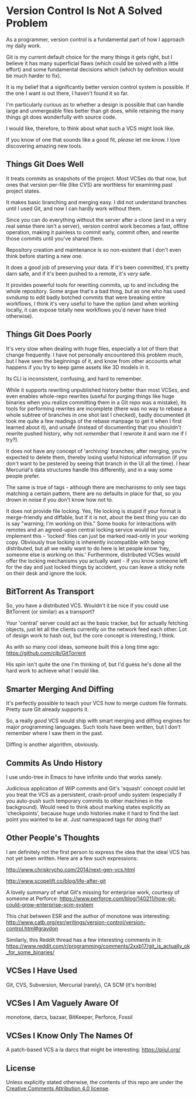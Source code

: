 # Version Control Is Not A Solved Problem

As a programmer, version control is a fundamental part of how I approach my
daily work.

Git is my current default choice for the many things it gets right, but I
believe it has many superficial flaws (which could be solved with a little
effort) and some fundamental decisions which (which by definition would be
much harder to fix).

It is my belief that a significantly better version control system is possible.
If the one I want is out there, I haven't found it so far.

I'm particularly curious as to whether a design is possible that can handle
large and unmergeable files better than git does, while retaining the many
things git does wonderfully with source code.

I would like, therefore, to think about what such a VCS might look like.

If you know of one that sounds like a good fit, *please* let me know. I love
discovering amazing new tools.


## Things Git Does Well

It treats commits as snapshots of the project. Most VCSes do that now, but ones
that version per-file (like CVS) are worthless for examining past project states.

It makes basic branching and merging easy. I did not understand branches until
I used Git, and now I can hardly work without them.

Since you can do everything without the server after a clone (and in a very
real sense there isn't a server), version control work becomes a fast, offline
operation, making it painless to commit early, commit often, and rewrite those
commits until you've shared them.

Repository creation and maintenance is so non-existent that I don't even think
before starting a new one.

It does a good job of preserving your data. If it's been committed, it's pretty
darn safe, and if it's been pushed to a remote, it's *very* safe.

It provides powerful tools for rewriting commits, up to and including the whole
repository. Some argue that's a bad thing, but as one who has used svndump to
edit badly botched commits that were breaking entire workflows, I think it's
very useful to have the option (and when working locally, it can expose totally
new workflows you'd never have tried otherwise).


## Things Git Does Poorly

It's very slow when dealing with huge files, especially a lot of them that
change frequently. I have not personally encountered this problem much, but I
have seen the beginnings of it, and know from other accounts what happens if
you try to keep game assets like 3D models in it.

Its CLI is inconsistent, confusing, and hard to remember.

While it supports rewriting unpublished history better than most VCSes, and
even enables whole-repo rewrites (useful for purging things like huge binaries
when you realize committing them in a Git repo was a mistake), its tools for
performing rewrites are incomplete (there was no way to rebase a whole subtree
of branches in one shot last I checked), badly documented (it took me quite a
few readings of the rebase manpage to get it when I first learned about it),
and unsafe (instead of documenting that you shouldn't rewrite pushed history,
why not *remember* that I rewrote it and warn me if I try?).

It does not have any concept of 'archiving' branches; after merging, you're
expected to delete them, thereby losing useful historical information (if you
don't want to be pestered by seeing that branch in the UI all the time). I hear
Mercurial's data structures handle this differently, and in a way some people
prefer.

The same is true of tags - although there are mechanisms to only see tags
matching a certain pattern, there are no defaults in place for that, so you
drown in noise if you don't know how not to.

It does not provide file locking. Yes, file locking is stupid if your format is
merge-friendly and diffable, but if it is not, about the best thing you can do
is say "warning; I'm working on this." Some hooks for interactions with remotes
and an agreed-upon central locking service would let you implement this -
'locked' files can just be marked read-only in your working copy. Obviously
true locking is inherently incompatible with being distributed, but all we
really want to do here is let people know 'hey, someone else is working on
this.' Furthermore, distributed VCSes would offer the locking mechanisms you
actually want - if you know someone left for the day and just locked things by
accident, you can leave a sticky note on their desk and ignore the lock.


## BitTorrent As Transport

So, you have a distributed VCS. Wouldn't it be nice if you could use BitTorrent
(or similar) as a transport?

Your 'central' server could act as the basic tracker, but for actually
fetching objects, just let all the clients currently on the network feed each
other. Lot of design work to hash out, but the core concept is interesting, I
think.

As with so many cool ideas, someone built this a long time ago:
https://github.com/cjb/GitTorrent

His spin isn't quite the one I'm thinking of, but I'd guess he's done all the
hard work to achieve what I would like.


## Smarter Merging And Diffing

It's perfectly possible to teach your VCS how to merge custom file formats.
Pretty sure Git already supports it.

So, a really *good* VCS would ship with smart merging and diffing engines for
major programming languages. Such tools have been written, but I don't remember
where I saw them in the past.

Diffing is another algorithm, obviously.


## Commits As Undo History

I use undo-tree in Emacs to have infinite undo that works sanely.

Judicious application of WIP commits and Git's 'squash' concept could let you
treat the VCS as a persistent, crash-proof undo system (especially if you
auto-push such temporary commits to other machines in the background). Would
need to think about marking states explicitly as 'checkpoints', because huge
undo histories make it hard to find the last point you wanted to be at. Just
namespaced tags for doing that?


## Other People's Thoughts

I am definitely not the first person to express the idea that the ideal VCS has
not yet been written. Here are a few such expressions:

http://www.chriskrycho.com/2014/next-gen-vcs.html

http://www.scopelift.co/blog/life-after-git

A lovely summary of what Git's missing for enterprise work, courtesy of someone
at Perforce:
https://www.perforce.com/blog/140211/how-git-could-grow-enterprise-scm-system

This chat between ESR and the author of monotone was interesting:
http://www.catb.org/esr/writings/version-control/version-control.html#graydon

Similarly, this Reddit thread has a few interesting comments in it:
https://www.reddit.com/r/programming/comments/2xxb17/git_is_actually_ok_for_some_binaries/

## VCSes I Have Used

Git, CVS, Subversion, Mercurial (rarely), CA SCM (it's horrible)


## VCSes I Am Vaguely Aware Of

monotone, darcs, bazaar, BitKeeper, Perforce, Fossil


## VCSes I Know Only The Names Of

A patch-based VCS a la darcs that might be interesting: https://pijul.org/


## License

Unless explicitly stated otherwise, the contents of this repo are under the
[Creative Comments Attribution 4.0 license](https://creativecommons.org/licenses/by/4.0/).
